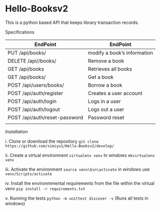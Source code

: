 # Hello-Booksv2
This is a python based API that keeps library transaction records.

Specifications

| EndPoint | EndPoint |
| ------------- | ------------- |
| PUT /api/books/<bookId> |modify a book’s information  |
|DELETE /api//books/<bookId> | Remove a book  |
| GET /api/books | Retrieves all books |
| GET /api/books/<bookId> | Get a book |
| POST /api/users/books/<bookId> | Borrow a book  |
| POST /api/auth/register | Creates a user account |
| POST /api/auth/login | Logs in a user |
| POST /api/auth/logout | Logs out a user |
| POST /api/auth/reset-password | Password reset |
|  |  |

  
  
*Installation*


   i. Clone or download the repository
      `git clone https://github.com/simiyu1/Hello-Booksv2/develop/`

   ii. Create a virtual environment
      `virtualenv venv`
      In windows `mkvirtualenv venv`

   iii. Activate the environment 
      `source venv\bin\activate`
      in windows use `venv/Scripts/activate`

   iv. Install the environmmental requirements from the file within the virtual venv
       `pip install -r requirements.txt`

   v. Running the tests
        `python -m unittest discover -v` (Runs all tests in windows)

